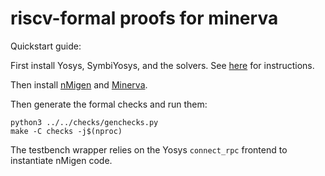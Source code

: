 
riscv-formal proofs for minerva
===============================

Quickstart guide:

First install Yosys, SymbiYosys, and the solvers. See
[here](http://symbiyosys.readthedocs.io/en/latest/quickstart.html#installing)
for instructions. 

Then install [nMigen](https://nmigen.info/nmigen/latest/install.html)
and [Minerva](https://github.com/lambdaconcept/minerva).

Then generate the formal checks and run them:
```
python3 ../../checks/genchecks.py
make -C checks -j$(nproc)
```

The testbench wrapper relies on the Yosys `connect_rpc` frontend to instantiate nMigen code.
